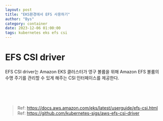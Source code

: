 ```yaml
---
layout: post
title: "EKS환경에서 EFS 사용하기"
author: "Bys"
category: container
date: 2023-12-06 01:00:00
tags: kubernetes eks efs csi
---
```


# EFS CSI driver
EFS CSI driver는 Amazon EKS 클러스터가 영구 볼륨을 위해 Amazon EFS 볼륨의 수명 주기를 관리할 수 있게 해주는 CSI 인터페이스를 제공한다. 












<br><br><br>

> Ref: https://docs.aws.amazon.com/eks/latest/userguide/efs-csi.html
> Ref: https://github.com/kubernetes-sigs/aws-efs-csi-driver
